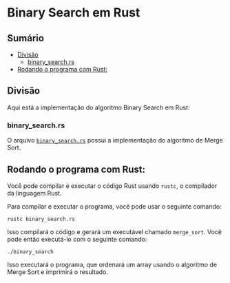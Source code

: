 # Binary Search em Rust

## Sumário

- [Divisão](#divisão)
    - [binary_search.rs](binary_search.rs)
- [Rodando o programa com Rust:](#rodando-o-programa-com-rust)

## Divisão 

Aqui está a implementação do algoritmo Binary Search em Rust:

### binary_search.rs

O arquivo <a href="">`binary_search.rs`</a>  possui a implementação do algoritmo de Merge Sort.


## Rodando o programa com Rust:

Você pode compilar e executar o código Rust usando `rustc`, o compilador da linguagem Rust. 

Para compilar e executar o programa, você pode usar o seguinte comando:

```
rustc binary_search.rs
```

Isso compilará o código e gerará um executável chamado `merge_sort`. Você pode então executá-lo com o seguinte comando:

```
./binary_search
```

Isso executará o programa, que ordenará um array usando o algoritmo de Merge Sort e imprimirá o resultado.
```

